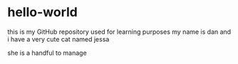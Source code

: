 # hello-world
this is my GitHub repository used for learning purposes
my name is dan and i have a very cute cat named jessa

she is a handful to manage
